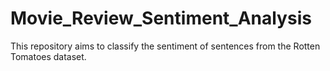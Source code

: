 # Movie_Review_Sentiment_Analysis
This repository aims to classify the sentiment of sentences from the Rotten Tomatoes dataset.
